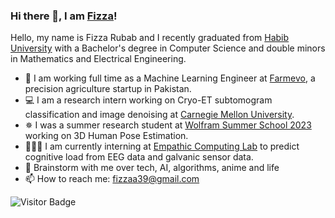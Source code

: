 ### Hi there 👋, I am [Fizza](https://www.linkedin.com/in/fizza-rubab-256bb41b4/)!

Hello, my name is Fizza Rubab and I recently graduated from [Habib University](https://habib.edu.pk/) with a Bachelor's degree in Computer Science and double minors in Mathematics and Electrical Engineering.
- 🌿 I am working full time as a Machine Learning Engineer at [Farmevo](https://farmevo.ai/), a precision agriculture startup in Pakistan.
- 💻 I am a research intern working on Cryo-ET subtomogram classification and image denoising at [Carnegie Mellon University](https://www.cmu.edu/).
- ✵ I was a summer research student at [Wolfram Summer School 2023](https://education.wolfram.com/summer-school) working on 3D Human Pose Estimation.
- 👩🏻‍💻 I am currently interning at [Empathic Computing Lab](http://empathiccomputing.org/) to predict cognitive load from EEG data and galvanic sensor data.
- 💬 Brainstorm with me over tech, AI, algorithms, anime and life 
- 📫 How to reach me: fizzaa39@gmail.com
  
![Visitor Badge](https://visitor-badge.laobi.icu/badge?page_id=Fizza-Rubab.Fizza-Rubab)
